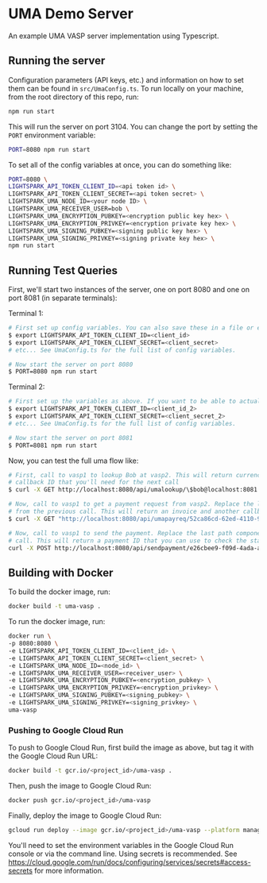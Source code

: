 # UMA Demo Server

An example UMA VASP server implementation using Typescript.

## Running the server

Configuration parameters (API keys, etc.) and information on how to set them can be found in `src/UmaConfig.ts`.
To run locally on your machine, from the root directory of this repo, run:

```bash
npm run start
```

This will run the server on port 3104. You can change the port by setting the `PORT` environment variable:

```bash
PORT=8080 npm run start
```

To set all of the config variables at once, you can do something like:

```bash
PORT=8080 \
LIGHTSPARK_API_TOKEN_CLIENT_ID=<api token id> \
LIGHTSPARK_API_TOKEN_CLIENT_SECRET=<api token secret> \
LIGHTSPARK_UMA_NODE_ID=<your node ID> \
LIGHTSPARK_UMA_RECEIVER_USER=bob \
LIGHTSPARK_UMA_ENCRYPTION_PUBKEY=<encryption public key hex> \
LIGHTSPARK_UMA_ENCRYPTION_PRIVKEY=<encryption private key hex> \
LIGHTSPARK_UMA_SIGNING_PUBKEY=<signing public key hex> \
LIGHTSPARK_UMA_SIGNING_PRIVKEY=<signing private key hex> \
npm run start
```

## Running Test Queries

First, we'll start two instances of the server, one on port 8080 and one on port 8081 (in separate terminals):

Terminal 1:

```bash
# First set up config variables. You can also save these in a file or export them to your environment.
$ export LIGHTSPARK_API_TOKEN_CLIENT_ID=<client_id>
$ export LIGHTSPARK_API_TOKEN_CLIENT_SECRET=<client_secret>
# etc... See UmaConfig.ts for the full list of config variables.

# Now start the server on port 8080
$ PORT=8080 npm run start
```

Terminal 2:

```bash
# First set up the variables as above. If you want to be able to actually send payments, use a different account.
$ export LIGHTSPARK_API_TOKEN_CLIENT_ID=<client_id_2>
$ export LIGHTSPARK_API_TOKEN_CLIENT_SECRET=<client_secret_2>
# etc... See UmaConfig.ts for the full list of config variables.

# Now start the server on port 8081
$ PORT=8081 npm run start
```

Now, you can test the full uma flow like:

```bash
# First, call to vasp1 to lookup Bob at vasp2. This will return currency conversion info, etc. It will also contain a 
# callback ID that you'll need for the next call
$ curl -X GET http://localhost:8080/api/umalookup/\$bob@localhost:8081

# Now, call to vasp1 to get a payment request from vasp2. Replace the last path component here with the callbackUuid
# from the previous call. This will return an invoice and another callback ID that you'll need for the next call.
$ curl -X GET "http://localhost:8080/api/umapayreq/52ca86cd-62ed-4110-9774-4e07b9aa1f0e?amount=100&currencyCode=USD"

# Now, call to vasp1 to send the payment. Replace the last path component here with the callbackUuid from the payreq
# call. This will return a payment ID that you can use to check the status of the payment.
curl -X POST http://localhost:8080/api/sendpayment/e26cbee9-f09d-4ada-a731-965cbd043d50
```

## Building with Docker

To build the docker image, run:

```bash
docker build -t uma-vasp .
```

To run the docker image, run:

```bash
docker run \
-p 8080:8080 \
-e LIGHTSPARK_API_TOKEN_CLIENT_ID=<client_id> \
-e LIGHTSPARK_API_TOKEN_CLIENT_SECRET=<client_secret> \
-e LIGHTSPARK_UMA_NODE_ID=<node_id> \
-e LIGHTSPARK_UMA_RECEIVER_USER=<receiver_user> \
-e LIGHTSPARK_UMA_ENCRYPTION_PUBKEY=<encryption_pubkey> \
-e LIGHTSPARK_UMA_ENCRYPTION_PRIVKEY=<encryption_privkey> \
-e LIGHTSPARK_UMA_SIGNING_PUBKEY=<signing_pubkey> \
-e LIGHTSPARK_UMA_SIGNING_PRIVKEY=<signing_privkey> \
uma-vasp
```

### Pushing to Google Cloud Run

To push to Google Cloud Run, first build the image as above, but tag it with the Google Cloud Run URL:

```bash
docker build -t gcr.io/<project_id>/uma-vasp .
```

Then, push the image to Google Cloud Run:

```bash
docker push gcr.io/<project_id>/uma-vasp
```

Finally, deploy the image to Google Cloud Run:

```bash
gcloud run deploy --image gcr.io/<project_id>/uma-vasp --platform managed
```

You'll need to set the environment variables in the Google Cloud Run console or
via the command line. Using secrets is recommended. See
<https://cloud.google.com/run/docs/configuring/services/secrets#access-secrets> for
more information.
